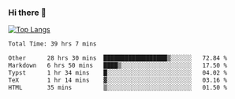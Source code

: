 ### Hi there 👋

[![Top Langs](https://github-readme-stats.vercel.app/api/top-langs/?username=Lslightly&layout=compact)](https://github.com/anuraghazra/github-readme-stats)

<!--START_SECTION:waka-->

```txt
Total Time: 39 hrs 7 mins

Other      28 hrs 30 mins  ██████████████████▒░░░░░░   72.84 %
Markdown   6 hrs 50 mins   ████▒░░░░░░░░░░░░░░░░░░░░   17.50 %
Typst      1 hr 34 mins    █░░░░░░░░░░░░░░░░░░░░░░░░   04.02 %
TeX        1 hr 14 mins    ▓░░░░░░░░░░░░░░░░░░░░░░░░   03.16 %
HTML       35 mins         ▒░░░░░░░░░░░░░░░░░░░░░░░░   01.50 %
```

<!--END_SECTION:waka-->


